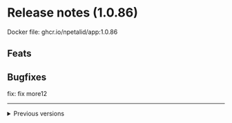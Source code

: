 # Release notes (1.0.86)
Docker file: ghcr.io/npetalid/app:1.0.86
## Feats

## Bugfixes
fix: fix more12


---
<details>
<summary> Previous versions </summary>
# Release notes (1.0.85)
Docker file: ghcr.io/npetalid/app:1.0.85
## Feats

## Bugfixes
fix: fix more11


---
<details>
<summary> Previous versions </summary>
# Release notes (1.0.84)
Docker file: ghcr.io/npetalid/app:1.0.84
## Feats

## Bugfixes
fix: fix more


---
<details>
<summary> Previous versions </summary>
# Release notes (1.0.83)
Docker file: ghcr.io/npetalid/app:1.0.83
## Feats

## Bugfixes
fix: added info2


---
<details>
<summary> Previous versions </summary>
# Release notes (1.0.82)
Docker file: ghcr.io/npetalid/app:1.0.82
## Feats

## Bugfixes
fix: added info


---
<details>
<summary> Previous versions </summary>
# Release notes (1.0.81)
Docker file: ghcr.io/npetalid/app:1.0.81
## Feats

## Bugfixes
fix: fixed jq


---
<details>
<summary> Previous versions </summary>
# Release notes (1.0.80)
Docker file: ghcr.io/npetalid/app:1.0.80
## Feats

## Bugfixes
fix: added debugging messages


---
<details>
<summary> Previous versions </summary>
# Release notes (1.0.79)
Docker file: ghcr.io/npetalid/app:1.0.79
## Feats
feat: removed get latest action3


## Bugfixes

---
<details>
<summary> Previous versions </summary>
# Release notes (1.0.78)
Docker file: ghcr.io/npetalid/app:1.0.78
## Feats

## Bugfixes

---
<details>
<summary> Previous versions </summary>
# Release notes (1.0.77)
Docker file: ghcr.io/npetalid/app:1.0.77
## Feats
feat: removed get latest action2


## Bugfixes

---
<details>
<summary> Previous versions </summary>
# Release notes (1.0.76)
Docker file: ghcr.io/npetalid/app:1.0.76
## Feats
feat: removed get latest action2


## Bugfixes

---
<details>
<summary> Previous versions </summary>
# Release notes (1.0.75)
Docker file: ghcr.io/npetalid/app:1.0.75
## Feats
feat: removed get latest action


## Bugfixes

---
<details>
<summary> Previous versions </summary>
# Release notes (1.0.74)
Docker file: ghcr.io/npetalid/app:1.0.74
## Feats

## Bugfixes
fix: Fixed input


---
<details>
<summary> Previous versions </summary>
# Release notes (1.0.73)
Docker file: ghcr.io/npetalid/app:1.0.73
## Feats
feat: Added collapsed sections

feat: Added collapsed sections

feat: Added collapsed sections

feat: Added rollback


## Bugfixes
fix: changes latest release action

fix: Added rollback


---
<details>
<summary> Previous versions </summary>
# Release notes (1.0.72)
Docker file: ghcr.io/npetalid/app:1.0.72
## Feats

## Bugfixes

---
<details>
<summary> Previous versions </summary>
# Release notes (1.0.71)
Docker file: ghcr.io/npetalid/app:1.0.71
## Feats

## Bugfixes

---
<details>
<summary> Previous versions </summary>
# Release notes (1.0.70)
Docker file: ghcr.io/npetalid/app:1.0.70
## Feats

## Bugfixes

---
>!
# Release notes (1.0.69)
Docker file: ghcr.io/npetalid/app:1.0.69
## Feats

## Bugfixes
fix: rename docker image1


---
# Release notes (1.0.68)
Docker file: ghcr.io/npetalid/app:1.0.68
## Feats

## Bugfixes
fix: rename docker image1


---
# Release notes (1.0.67)
Docker file: ghcr.io/npetalid/app:1.0.67
## Feats

## Bugfixes
fix: rename docker image1


---
# Release notes (1.0.66)
Docker file: ghcr.io/npetalid/app:1.0.66
## Feats

## Bugfixes
fix: rename docker image


---
# Release notes (1.0.65)
Docker file: ghcr.io/npetalid/app:1.0.65
## Feats

## Bugfixes
fix: make releases draft


---
# Release notes (1.0.64)
Docker file: ghcr.io/npetalid/app:1.0.64
## Feats

## Bugfixes
fix: make releases draft

fix: make releases draft (#69)



---
# Release notes (1.0.62)
Docker file: ghcr.io/npetalid/app:1.0.62
## Feats
feat: Updated changelog


## Bugfixes

---
# Release notes (1.0.61)
Docker file: ghcr.io/npetalid/app:1.0.61
## Feats
feat: What will heppen now (#64)


## Bugfixes
# Release notes (1.0.60)
Docker file: ghcr.io/npetalid/app:1.0.60
## Feats
## Bugfixes
fix: Checked changelog behaviour (#61)


# Release notes (1.0.59)
Docker file: ghcr.io/npetalid/app:1.0.59
## Feats
feat: Made changelog part of the repo (#58)


feat: Made changelog part of the repo (#55)


## Bugfixes
fix: removed unnecessary tgz (#51)

</details>
</details>
</details>
</details>
</details>
</details>
</details>
</details>
